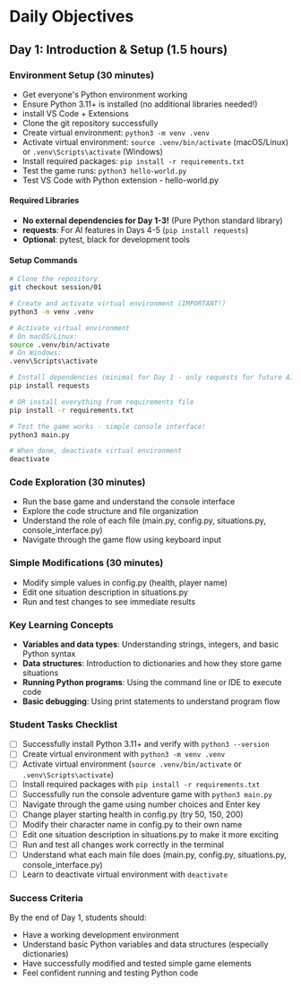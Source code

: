 # Daily Objectives

## Day 1: Introduction & Setup (1.5 hours)

### Environment Setup (30 minutes)
- Get everyone's Python environment working
- Ensure Python 3.11+ is installed (no additional libraries needed!)
- install VS Code + Extensions
- Clone the git repository successfully
- Create virtual environment: `python3 -m venv .venv`
- Activate virtual environment: `source .venv/bin/activate` (macOS/Linux) or `.venv\Scripts\activate` (Windows)
- Install required packages: `pip install -r requirements.txt`
- Test the game runs: `python3 hello-world.py`
- Test VS Code with Python extension - hello-world.py

#### Required Libraries
- **No external dependencies for Day 1-3!** (Pure Python standard library)
- **requests**: For AI features in Days 4-5 (`pip install requests`)
- **Optional**: pytest, black for development tools

#### Setup Commands
```bash
# Clone the repository
git checkout session/01

# Create and activate virtual environment (IMPORTANT!)
python3 -m venv .venv

# Activate virtual environment
# On macOS/Linux:
source .venv/bin/activate
# On Windows:
.venv\Scripts\activate

# Install dependencies (minimal for Day 1 - only requests for future AI features)
pip install requests

# OR install everything from requirements file
pip install -r requirements.txt

# Test the game works - simple console interface!
python3 main.py

# When done, deactivate virtual environment
deactivate
```

### Code Exploration (30 minutes)
- Run the base game and understand the console interface
- Explore the code structure and file organization
- Understand the role of each file (main.py, config.py, situations.py, console_interface.py)
- Navigate through the game flow using keyboard input

### Simple Modifications (30 minutes)
- Modify simple values in config.py (health, player name)
- Edit one situation description in situations.py
- Run and test changes to see immediate results

### Key Learning Concepts
- **Variables and data types**: Understanding strings, integers, and basic Python syntax
- **Data structures**: Introduction to dictionaries and how they store game situations
- **Running Python programs**: Using the command line or IDE to execute code
- **Basic debugging**: Using print statements to understand program flow

### Student Tasks Checklist
- [ ] Successfully install Python 3.11+ and verify with `python3 --version`
- [ ] Create virtual environment with `python3 -m venv .venv`
- [ ] Activate virtual environment (`source .venv/bin/activate` or `.venv\Scripts\activate`)
- [ ] Install required packages with `pip install -r requirements.txt`
- [ ] Successfully run the console adventure game with `python3 main.py`
- [ ] Navigate through the game using number choices and Enter key
- [ ] Change player starting health in config.py (try 50, 150, 200)
- [ ] Modify their character name in config.py to their own name
- [ ] Edit one situation description in situations.py to make it more exciting
- [ ] Run and test all changes work correctly in the terminal
- [ ] Understand what each main file does (main.py, config.py, situations.py, console_interface.py)
- [ ] Learn to deactivate virtual environment with `deactivate`

### Success Criteria
By the end of Day 1, students should:
- Have a working development environment
- Understand basic Python variables and data structures (especially dictionaries)
- Have successfully modified and tested simple game elements
- Feel confident running and testing Python code

